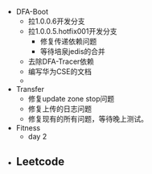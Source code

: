 - DFA-Boot
	- 拉1.0.0.6开发分支
	- 拉1.0.0.5.hotfix001开发分支
		- 修复传递依赖问题
		- 等待培泉jedis的合并
	- 去除DFA-Tracer依赖
	- 编写华为CSE的文档
	-
- Transfer
	- 修复update zone stop问题
	- 修复上传的日志问题
	- 修复现有的所有问题，等待晚上测试。
- Fitness
	- day 2
- Leetcode
	-